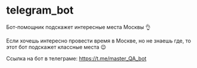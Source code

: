 # telegram_bot
Бот-помощник подскажет интересные места Москвы 👌

Если хочешь интересно провести время в Москве, но не знаешь где, то этот бот подскажет классные места 😉

Ссылка на бот в телеграме: https://t.me/master_QA_bot
